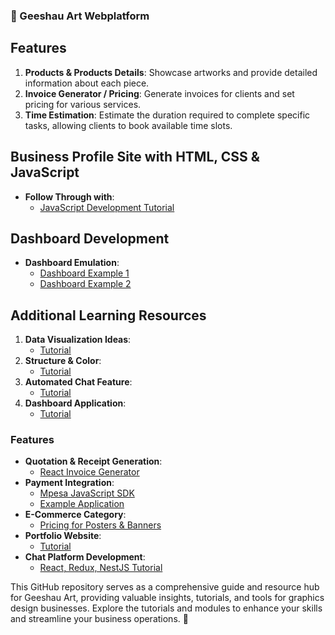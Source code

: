 ### 🎨 Geeshau Art Webplatform

## Features
1. **Products & Products Details**: Showcase artworks and provide detailed information about each piece.
2. **Invoice Generator / Pricing**: Generate invoices for clients and set pricing for various services.
3. **Time Estimation**: Estimate the duration required to complete specific tasks, allowing clients to book available time slots.

## Business Profile Site with HTML, CSS & JavaScript
* **Follow Through with**:
   - [JavaScript Development Tutorial](https://youtu.be/--XrIa-iey0)

## Dashboard Development
* **Dashboard Emulation**:
   - [Dashboard Example 1](https://youtu.be/FaBY9yAUtdg)
   - [Dashboard Example 2](https://youtu.be/K7vHoUwClaM)

## Additional Learning Resources
1. **Data Visualization Ideas**:
   - [Tutorial](https://youtu.be/98pOldgPQLQ)
2. **Structure & Color**:
   - [Tutorial](https://www.youtube.com/watch?v=qKBLkcMj75M&t=10084s)
3. **Automated Chat Feature**:
   - [Tutorial](https://youtu.be/zQyrwxMPm88)
4. **Dashboard Application**:
   - [Tutorial](https://youtu.be/jx5hdo50a2M)

### Features
* **Quotation & Receipt Generation**:
   - [React Invoice Generator](https://github.com/tuanpham-dev/react-invoice-generator)
* **Payment Integration**:
   - [Mpesa JavaScript SDK](https://github.com/paymentsds/mpesa-js-sdk)
   - [Example Application](https://youtu.be/LqnKiJb63XU) 
* **E-Commerce Category**:
   - [Pricing for Posters & Banners](https://youtu.be/4mOkFXyxfsU)
* **Portfolio Website**:
   - [Tutorial](https://youtu.be/qKBLkcMj75M)
* **Chat Platform Development**:
   - [React, Redux, NestJS Tutorial](https://youtu.be/p5winbUa4ns)

This GitHub repository serves as a comprehensive guide and resource hub for Geeshau Art, providing valuable insights, tutorials, and tools for graphics design businesses. Explore the tutorials and modules to enhance your skills and streamline your business operations. 🚀